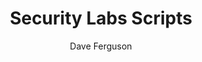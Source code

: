---
layout: post
repolink: "https://github.com/gmdavef/security-labs-scripts"
title: "Security Labs Scripts"
description: "Python scripts to automate various administrative tasks in Veracode Security Labs."
author: "Dave Ferguson"
author-link: "https://github.com/gmdavef"
content-type: "automating_security_labs_tasks"
repo: "github"
repo_title: "Security Labs Scripts"
---